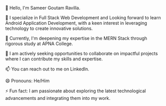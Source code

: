 👋 Hello, I'm Sameer Goutam Ravilla.

👀 I specialize in Full Stack Web Development and Looking forward to learn Android Application Development, with a keen interest in leveraging technology to create innovative solutions.

🌱 Currently, I'm deepening my expertise in the MERN Stack through rigorous study at APNA College.

💼 I am actively seeking opportunities to collaborate on impactful projects where I can contribute my skills and expertise.

📫 You can reach out to me on LinkedIn.

😄 Pronouns: He/Him

⚡ Fun fact: I am passionate about exploring the latest technological advancements and integrating them into my work.
